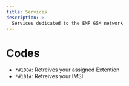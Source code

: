 ```yaml
---
title: Services
description: >
  Services dedicated to the EMF GSM network
---
```


# Codes
- `*#100#`: Retreives your assigned Extention
- `*#101#`: Retreives your IMSI
